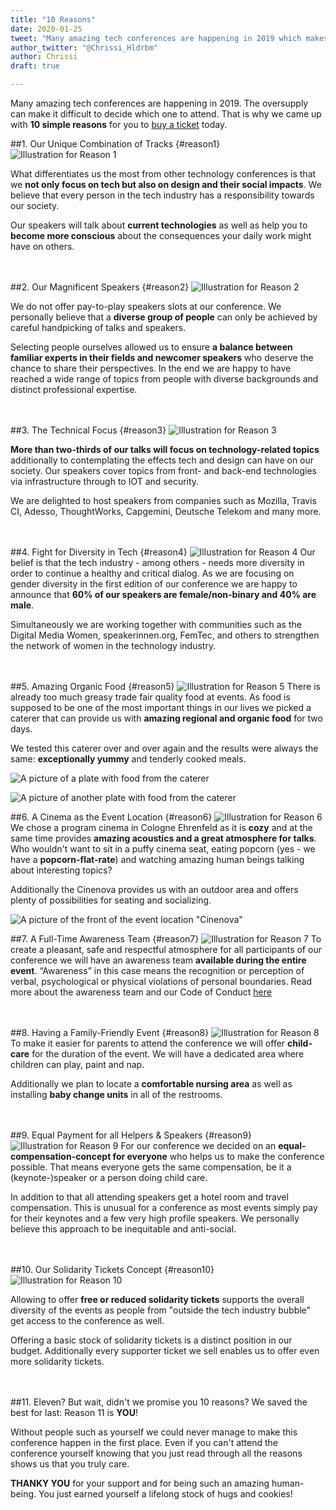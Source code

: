 ```yaml
---
title: "10 Reasons"
date: 2020-01-25	
tweet: "Many amazing tech conferences are happening in 2019 which makes it difficult to decide which one to attend. Here are 10 reasons why you should come to @ThinkAboutConf this year #thinkabout19"
author_twitter: "@Chrissi_Hldrbm"
author: Chrissi
draft: true

---
```


Many amazing tech conferences are happening in 2019. The oversupply can make it difficult to decide which one to attend. That is why we came up with **10 simple reasons** for you to [buy a ticket](/en/tickets.html) today.

##1. Our Unique Combination of Tracks {#reason1}
![Illustration for Reason 1](/assets/images/blog/10-reasons/reason-01.png)

What differentiates us the most from other technology conferences is that we **not only focus on tech but also on design and their social impacts**. We believe that every person in the tech industry has a responsibility towards our society. 

Our speakers will talk about **current technologies** as well as help you to **become more conscious** about the consequences your daily work might have on others.
<br />
<br />
<br />

##2. Our Magnificent Speakers {#reason2}
![Illustration for Reason 2](/assets/images/blog/10-reasons/reason-02.png)

We do not offer pay-to-play speakers slots at our conference. We personally believe that a **diverse group of people** can only be achieved by careful handpicking of talks and speakers.

Selecting people ourselves allowed us to ensure **a balance between familiar experts in their fields and newcomer speakers** who deserve the chance to share their perspectives. In the end we are happy to have reached a wide range of topics from people with diverse backgrounds and distinct professional expertise.
<br />
<br />
<br />

##3. The Technical Focus {#reason3}
![Illustration for Reason 3](/assets/images/blog/10-reasons/reason-03.png)

**More than two-thirds of our talks will focus on technology-related topics** additionally to contemplating the effects tech and design can have on our society. Our speakers cover topics from front- and back-end technologies via infrastructure through to IOT and security. 

We are delighted to host speakers from companies such as Mozilla, Travis CI, Adesso, ThoughtWorks, Capgemini, Deutsche Telekom and many more.
<br />
<br />
<br />

##4. Fight for Diversity in Tech {#reason4}
![Illustration for Reason 4](/assets/images/blog/10-reasons/reason-04.png)
Our belief is that the tech industry - among others - needs more diversity in order to continue a healthy and critical dialog. As we are focusing on gender diversity in the first edition of our conference we are happy to announce that **60% of our speakers are female/non-binary and 40% are male**.

Simultaneously we are working together with communities such as the Digital Media Women, speakerinnen.org, FemTec, and others to strengthen the network of women in the technology industry.
<br />
<br />
<br />

##5. Amazing Organic Food {#reason5}
![Illustration for Reason 5](/assets/images/blog/10-reasons/reason-05.png)
There is already too much greasy trade fair quality food at events. As food is supposed to be one of the most important things in our lives we picked a caterer that can provide us with **amazing regional and organic food** for two days.

We tested this caterer over and over again and the results were always the same: **exceptionally yummy** and tenderly cooked meals.

![A picture of a plate with food from the caterer](/assets/images/blog/10-reasons/food-01.png)

![A picture of another plate with food from the caterer](/assets/images/blog/10-reasons/food-02.png)
<br />

##6. A Cinema as the Event Location {#reason6}
![Illustration for Reason 6](/assets/images/blog/10-reasons/reason-06.png)
We chose a program cinema in Cologne Ehrenfeld as it is **cozy** and at the same time provides **amazing acoustics and a great atmosphere for talks**. Who wouldn't want to sit in a puffy cinema seat, eating popcorn (yes - we have a **popcorn-flat-rate**) and watching amazing human beings talking about interesting topics?

Additionally the Cinenova provides us with an outdoor area and offers plenty of possibilities for seating and socializing.

![A picture of the front of the event location "Cinenova"](/assets/images/blog/10-reasons/cinenova-01.png)
<br />

##7. A Full-Time Awareness Team {#reason7}
![Illustration for Reason 7](/assets/images/blog/10-reasons/reason-07.png)
To create a pleasant, safe and respectful atmosphere for all participants of our conference we will have an awareness team **available during the entire event**. “Awareness” in this case means the recognition or perception of verbal, psychological or physical violations of personal boundaries. Read more about the awareness team and our Code of Conduct [here](/en/consensus.html#coc)
<br />
<br />
<br />

##8. Having a Family-Friendly Event {#reason8}
![Illustration for Reason 8](/assets/images/blog/10-reasons/reason-08.png)
To make it easier for parents to attend the conference we will offer **child-care** for the duration of the event. We will have a dedicated area where children can play, paint and nap. 

Additionally we plan to locate a **comfortable nursing area** as well as installing **baby change units** in all of the restrooms.
<br />
<br />
<br />

##9. Equal Payment for all Helpers & Speakers {#reason9}
![Illustration for Reason 9](/assets/images/blog/10-reasons/reason-09.png)
For our conference we decided on an **equal-compensation-concept for everyone** who helps us to make the conference possible. That means everyone gets the same compensation, be it a (keynote-)speaker or a person doing child care. 

In addition to that all attending speakers get a hotel room and travel compensation. This is unusual for a conference as most events simply pay for their keynotes and a few very high profile speakers. We personally believe this approach to be inequitable and anti-social.
<br />
<br />
<br />

##10. Our Solidarity Tickets Concept {#reason10}
![Illustration for Reason 10](/assets/images/blog/10-reasons/reason-10.png)

Allowing to offer **free or reduced solidarity tickets** supports the overall diversity of the events as people from "outside the tech industry bubble" get access to the conference as well. 

Offering a basic stock of solidarity tickets is a distinct position in our budget. Additionally every supporter ticket we sell enables us to offer even more solidarity tickets. 
<br />
<br />
<br />

##11. Eleven?
But wait, didn't we promise you 10 reasons? We saved the best for last: Reason 11 is **YOU**! 

Without people such as yourself we could never manage to make this conference happen in the first place. Even if you can't attend the conference yourself knowing that you just read through all the reasons shows us that you truly care. 

**THANKY YOU** for your support and for being such an amazing human-being. You just earned yourself a lifelong stock of hugs and cookies!





















